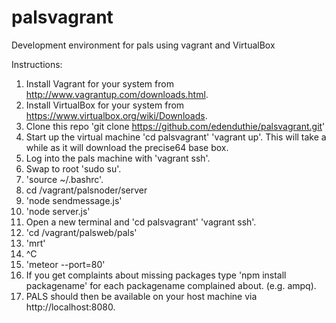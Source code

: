 palsvagrant
===========

Development environment for pals using vagrant and VirtualBox

Instructions:

1. Install Vagrant for your system from http://www.vagrantup.com/downloads.html.
2. Install VirtualBox for your system from https://www.virtualbox.org/wiki/Downloads.
3. Clone this repo 'git clone https://github.com/edenduthie/palsvagrant.git'
4. Start up the virtual machine 'cd palsvagrant' 'vagrant up'. This will take a while as it will download the precise64 base box.
5. Log into the pals machine with 'vagrant ssh'.
6. Swap to root 'sudo su'.
7. 'source ~/.bashrc'.
8. cd /vagrant/palsnoder/server
9. 'node sendmessage.js'
10. 'node server.js'
11. Open a new terminal and 'cd palsvagrant' 'vagrant ssh'.
12. 'cd /vagrant/palsweb/pals'
13. 'mrt'
14. ^C
15. 'meteor --port=80'
16. If you get complaints about missing packages type 'npm install packagename' for each packagename complained about. (e.g. ampq).
17. PALS should then be available on your host machine via http://localhost:8080.

